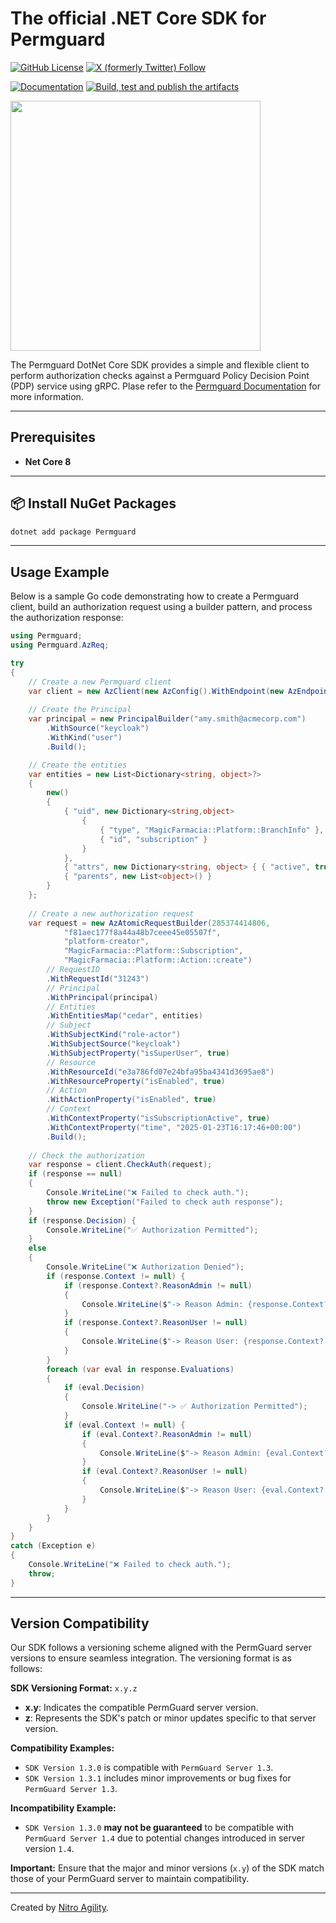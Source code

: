 # The official .NET Core SDK for Permguard

[![GitHub License](https://img.shields.io/github/license/permguard/permguard-netcore)](https://github.com/permguard/permguard-netcore?tab=Apache-2.0-1-ov-file#readme)
[![X (formerly Twitter) Follow](https://img.shields.io/twitter/follow/permguard)](https://x.com/intent/follow?original_referer=https%3A%2F%2Fdeveloper.x.com%2F&ref_src=twsrc%5Etfw%7Ctwcamp%5Ebuttonembed%7Ctwterm%5Efollow%7Ctwgr%5ETwitterDev&screen_name=Permguard)

[![Documentation](https://img.shields.io/website?label=Docs&url=https%3A%2F%2Fwww.permguard.com%2F)](https://www.permguard.com/)
[![Build, test and publish the artifacts](https://github.com/permguard/permguard-netcore/actions/workflows/permguard-netcore-ci.yml/badge.svg)](https://github.com/permguard/permguard-netcore/actions/workflows/permguard-netcore-ci.yml)

<p align="left">
  <img src="https://raw.githubusercontent.com/permguard/permguard-assets/main/pink-txt//1line.svg" class="center" width="400px" height="auto"/>
</p>

The Permguard DotNet Core SDK provides a simple and flexible client to perform authorization checks against a Permguard Policy Decision Point (PDP) service using gRPC.
Plase refer to the [Permguard Documentation](https://www.permguard.com/) for more information.

---

## Prerequisites

- **Net Core 8**

---

## 📦 Install NuGet Packages

```bash
dotnet add package Permguard
```

---

## Usage Example

Below is a sample Go code demonstrating how to create a Permguard client, build an authorization request using a builder pattern, and process the authorization response:

```csharp
using Permguard;
using Permguard.AzReq;

try
{
    // Create a new Permguard client
    var client = new AzClient(new AzConfig().WithEndpoint(new AzEndpoint("http", 9094, "localhost")));
    
    // Create the Principal
    var principal = new PrincipalBuilder("amy.smith@acmecorp.com")
        .WithSource("keycloak")
        .WithKind("user")
        .Build();

    // Create the entities
    var entities = new List<Dictionary<string, object>?>
    {
        new()
        {
            { "uid", new Dictionary<string,object>
                {
                    { "type", "MagicFarmacia::Platform::BranchInfo" },
                    { "id", "subscription" }
                }
            },
            { "attrs", new Dictionary<string, object> { { "active", true } } },
            { "parents", new List<object>() }
        }
    };
   
    // Create a new authorization request
    var request = new AzAtomicRequestBuilder(285374414806,
            "f81aec177f8a44a48b7ceee45e05507f",
            "platform-creator",
            "MagicFarmacia::Platform::Subscription",
            "MagicFarmacia::Platform::Action::create")
        // RequestID
        .WithRequestId("31243")
        // Principal
        .WithPrincipal(principal)
        // Entities
        .WithEntitiesMap("cedar", entities)
        // Subject
        .WithSubjectKind("role-actor")
        .WithSubjectSource("keycloak")
        .WithSubjectProperty("isSuperUser", true)
        // Resource
        .WithResourceId("e3a786fd07e24bfa95ba4341d3695ae8")
        .WithResourceProperty("isEnabled", true)
        // Action
        .WithActionProperty("isEnabled", true)
        // Context
        .WithContextProperty("isSubscriptionActive", true)
        .WithContextProperty("time", "2025-01-23T16:17:46+00:00")
        .Build();
    
    // Check the authorization
    var response = client.CheckAuth(request);
    if (response == null)
    {
        Console.WriteLine("❌ Failed to check auth.");
        throw new Exception("Failed to check auth response");
    }
    if (response.Decision) {
        Console.WriteLine("✅ Authorization Permitted");
    }
    else
    {
        Console.WriteLine("❌ Authorization Denied");
        if (response.Context != null) {
            if (response.Context?.ReasonAdmin != null)
            {
                Console.WriteLine($"-> Reason Admin: {response.Context?.ReasonAdmin?.Message}");
            }
            if (response.Context?.ReasonUser != null)
            {
                Console.WriteLine($"-> Reason User: {response.Context?.ReasonUser?.Message}");
            }
        }
        foreach (var eval in response.Evaluations)
        {
            if (eval.Decision)
            {
                Console.WriteLine("-> ✅ Authorization Permitted");
            }
            if (eval.Context != null) {
                if (eval.Context?.ReasonAdmin != null)
                {
                    Console.WriteLine($"-> Reason Admin: {eval.Context?.ReasonAdmin?.Message}");
                }
                if (eval.Context?.ReasonUser != null)
                {
                    Console.WriteLine($"-> Reason User: {eval.Context?.ReasonUser?.Message}");
                }
            }
        }
    }
}
catch (Exception e)
{
    Console.WriteLine("❌ Failed to check auth.");
    throw;
}
```

---

## Version Compatibility

Our SDK follows a versioning scheme aligned with the PermGuard server versions to ensure seamless integration. The versioning format is as follows:

**SDK Versioning Format:** `x.y.z`

- **x.y**: Indicates the compatible PermGuard server version.
- **z**: Represents the SDK's patch or minor updates specific to that server version.

**Compatibility Examples:**

- `SDK Version 1.3.0` is compatible with `PermGuard Server 1.3`.
- `SDK Version 1.3.1` includes minor improvements or bug fixes for `PermGuard Server 1.3`.

**Incompatibility Example:**

- `SDK Version 1.3.0` **may not be guaranteed** to be compatible with `PermGuard Server 1.4` due to potential changes introduced in server version `1.4`.

**Important:** Ensure that the major and minor versions (`x.y`) of the SDK match those of your PermGuard server to maintain compatibility.

---

Created by [Nitro Agility](https://www.nitroagility.com/).